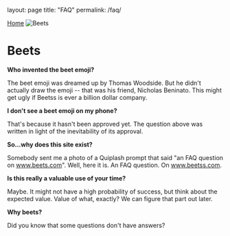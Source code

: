 layout: page
title: "FAQ"
permalink: /faq/

[Home](/)
![Beets](media/fresh-beets.png)
# Beets
**Who invented the beet emoji?**

The beet emoji was dreamed up by Thomas Woodside. But he didn't actually draw the emoji -- that was his friend, Nicholas
Beninato. This might get ugly if Beetss is ever a billion dollar company.

**I don't see a beet emoji on my phone?**

That's because it hasn't been approved yet. The question above was written in light of the inevitability of its approval.

**So...why does this site exist?**

Somebody sent me a photo of a Quiplash prompt that said "an FAQ question on www.beets.com". Well, here it is. An FAQ
question. On www.beetss.com.

**Is this really a valuable use of your time?**

Maybe. It might not have a high probability of success, but think about the expected value. Value of what, exactly? We can figure that part out later.

**Why beets?**

Did you know that some questions don't have answers?